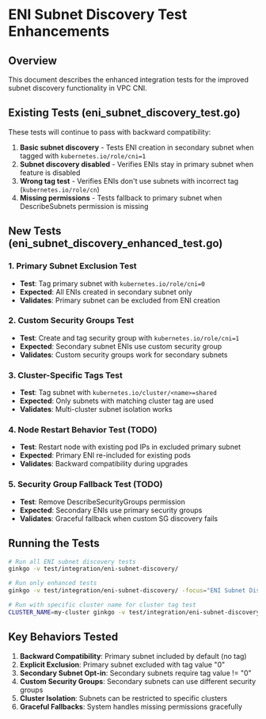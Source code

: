 # ENI Subnet Discovery Test Enhancements

## Overview

This document describes the enhanced integration tests for the improved subnet discovery functionality in VPC CNI.

## Existing Tests (eni_subnet_discovery_test.go)

These tests will continue to pass with backward compatibility:

1. **Basic subnet discovery** - Tests ENI creation in secondary subnet when tagged with `kubernetes.io/role/cni=1`
2. **Subnet discovery disabled** - Verifies ENIs stay in primary subnet when feature is disabled
3. **Wrong tag test** - Verifies ENIs don't use subnets with incorrect tag (`kubernetes.io/role/cn`)
4. **Missing permissions** - Tests fallback to primary subnet when DescribeSubnets permission is missing

## New Tests (eni_subnet_discovery_enhanced_test.go)

### 1. Primary Subnet Exclusion Test
- **Test**: Tag primary subnet with `kubernetes.io/role/cni=0`
- **Expected**: All ENIs created in secondary subnet only
- **Validates**: Primary subnet can be excluded from ENI creation

### 2. Custom Security Groups Test
- **Test**: Create and tag security group with `kubernetes.io/role/cni=1`
- **Expected**: Secondary subnet ENIs use custom security group
- **Validates**: Custom security groups work for secondary subnets

### 3. Cluster-Specific Tags Test
- **Test**: Tag subnet with `kubernetes.io/cluster/<name>=shared`
- **Expected**: Only subnets with matching cluster tag are used
- **Validates**: Multi-cluster subnet isolation works

### 4. Node Restart Behavior Test (TODO)
- **Test**: Restart node with existing pod IPs in excluded primary subnet
- **Expected**: Primary ENI re-included for existing pods
- **Validates**: Backward compatibility during upgrades

### 5. Security Group Fallback Test (TODO)
- **Test**: Remove DescribeSecurityGroups permission
- **Expected**: Secondary ENIs use primary security groups
- **Validates**: Graceful fallback when custom SG discovery fails

## Running the Tests

```bash
# Run all ENI subnet discovery tests
ginkgo -v test/integration/eni-subnet-discovery/

# Run only enhanced tests
ginkgo -v test/integration/eni-subnet-discovery/ -focus="ENI Subnet Discovery Enhanced Tests"

# Run with specific cluster name for cluster tag test
CLUSTER_NAME=my-cluster ginkgo -v test/integration/eni-subnet-discovery/
```

## Key Behaviors Tested

1. **Backward Compatibility**: Primary subnet included by default (no tag)
2. **Explicit Exclusion**: Primary subnet excluded with tag value "0"
3. **Secondary Subnet Opt-in**: Secondary subnets require tag value != "0"
4. **Custom Security Groups**: Secondary subnets can use different security groups
5. **Cluster Isolation**: Subnets can be restricted to specific clusters
6. **Graceful Fallbacks**: System handles missing permissions gracefully 